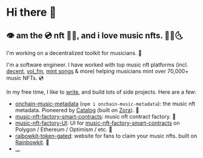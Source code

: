 # Hi there 👋

## 👁 am the 💿 nft 👨‍🔧, and i love music nfts. 🌛🔮🌜

I'm working on a decentralized toolkit for musicians. 🧰

I'm a software engineer. I have worked with top music nft platforms (incl. [decent](https://decent.xyz/), [vol_fm](https://www.voldao.xyz/#/), [mint songs](https://zora.co/collections/0x2B5426A5B98a3E366230ebA9f95a24f09Ae4a584) & more) helping musicians mint over 70,000+ music NFTs. 💿  

In my free time, I like to [write](https://mirror.xyz/sweetman.eth), and build lots of side projects. Here are a few:

- [onchain-music-metadata](https://github.com/SweetmanTech/Onchain-Music-Metadata) (`npm i onchain-music-metadata`): the music nft metadata. Pioneered by [Catalog](https://catalog.works/) (built on [Zora](https://docs.zora.co/docs/intro)). 🎼
- [music-nft-factory-smart-contracts](https://github.com/SweetmanTech/music-nft-factory-smart-contracts): music nft contract factory. 🎸
- [music-nft-factory-UI](https://github.com/SweetmanTech/music-nft-factory-UI): UI for [music-nft-factory-smart-contracts](https://github.com/SweetmanTech/music-nft-factory-smart-contracts) on Polygon / Ethereum / Optimism / etc. 🔮
- [raibowkit-token-gated](https://github.com/SweetmanTech/rainbowkit-token-gated): website for fans to claim your music nfts. built on [Rainbowkit](https://www.rainbowkit.com/). 🌈
- [...](https://github.com/SweetmanTech?tab=repositories)
